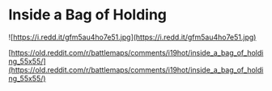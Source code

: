 # Inside a Bag of Holding

![https://i.redd.it/gfm5au4ho7e51.jpg](https://i.redd.it/gfm5au4ho7e51.jpg)

[https://old.reddit.com/r/battlemaps/comments/i19hot/inside_a_bag_of_holding_55x55/](https://old.reddit.com/r/battlemaps/comments/i19hot/inside_a_bag_of_holding_55x55/)